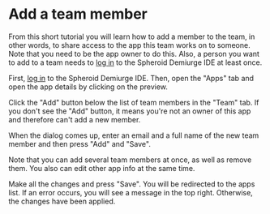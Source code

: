# Add a team member

From this short tutorial you will learn how to add a member to the team, in other words,
to share access to the app this team works on to someone. Note that you need to be the app owner
to do this. Also, a person you want to add to a team needs to [log in](ide-login.md) 
to the Spheroid Demiurge IDE at least once.

First, [log in](ide-login.md) to the Spheroid Demiurge IDE. Then, open the "Apps" tab 
and open the app details by clicking on the preview.

Click the "Add" button below the list of team members in the "Team" tab. If you don't see 
the "Add" button, it means you're not an owner of this app and therefore can't add a new member.

When the dialog comes up, enter an email and a full name of the new team member and then 
press "Add" and "Save".

Note that you can add several team members at once, as well as remove them. 
You also can edit other app info at the same time. 

Make all the changes and press "Save". You will be redirected to the apps list. 
If an error occurs, you will see a message in the top right. 
Otherwise, the changes have been applied.
